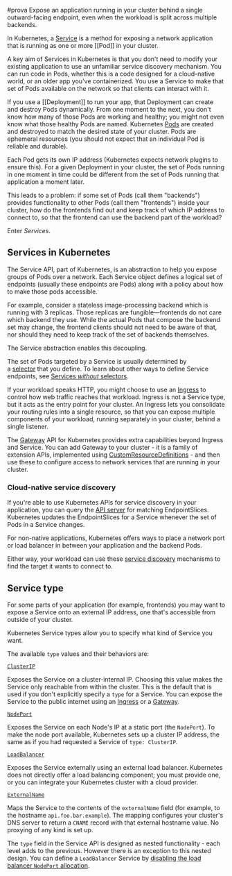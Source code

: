 #prova 
Expose an application running in your cluster behind a single outward-facing endpoint, even when the workload is split across multiple backends.

In Kubernetes, a [Service](https://kubernetes.io/docs/concepts/services-networking/service/) is a method for exposing a network application that is running as one or more [[Pod]] in your cluster.

A key aim of Services in Kubernetes is that you don't need to modify your existing application to use an unfamiliar service discovery mechanism. You can run code in Pods, whether this is a code designed for a cloud-native world, or an older app you've containerized. You use a Service to make that set of Pods available on the network so that clients can interact with it.

If you use a [[Deployment]] to run your app, that Deployment can create and destroy Pods dynamically. From one moment to the next, you don't know how many of those Pods are working and healthy; you might not even know what those healthy Pods are named. Kubernetes [Pods](https://kubernetes.io/docs/concepts/workloads/pods/) are created and destroyed to match the desired state of your cluster. Pods are ephemeral resources (you should not expect that an individual Pod is reliable and durable).

Each Pod gets its own IP address (Kubernetes expects network plugins to ensure this). For a given Deployment in your cluster, the set of Pods running in one moment in time could be different from the set of Pods running that application a moment later.

This leads to a problem: if some set of Pods (call them "backends") provides functionality to other Pods (call them "frontends") inside your cluster, how do the frontends find out and keep track of which IP address to connect to, so that the frontend can use the backend part of the workload?

Enter _Services_.

## Services in Kubernetes[](https://kubernetes.io/docs/concepts/services-networking/service/#services-in-kubernetes)

The Service API, part of Kubernetes, is an abstraction to help you expose groups of Pods over a network. Each Service object defines a logical set of endpoints (usually these endpoints are Pods) along with a policy about how to make those pods accessible.

For example, consider a stateless image-processing backend which is running with 3 replicas. Those replicas are fungible—frontends do not care which backend they use. While the actual Pods that compose the backend set may change, the frontend clients should not need to be aware of that, nor should they need to keep track of the set of backends themselves.

The Service abstraction enables this decoupling.

The set of Pods targeted by a Service is usually determined by a [selector](https://kubernetes.io/docs/concepts/overview/working-with-objects/labels/) that you define. To learn about other ways to define Service endpoints, see [Services _without_ selectors](https://kubernetes.io/docs/concepts/services-networking/service/#services-without-selectors).

If your workload speaks HTTP, you might choose to use an [Ingress](https://kubernetes.io/docs/concepts/services-networking/ingress/) to control how web traffic reaches that workload. Ingress is not a Service type, but it acts as the entry point for your cluster. An Ingress lets you consolidate your routing rules into a single resource, so that you can expose multiple components of your workload, running separately in your cluster, behind a single listener.

The [Gateway](https://gateway-api.sigs.k8s.io/#what-is-the-gateway-api) API for Kubernetes provides extra capabilities beyond Ingress and Service. You can add Gateway to your cluster - it is a family of extension APIs, implemented using [CustomResourceDefinitions](https://kubernetes.io/docs/tasks/extend-kubernetes/custom-resources/custom-resource-definitions/) - and then use these to configure access to network services that are running in your cluster.

### Cloud-native service discovery[](https://kubernetes.io/docs/concepts/services-networking/service/#cloud-native-service-discovery)

If you're able to use Kubernetes APIs for service discovery in your application, you can query the [API server](https://kubernetes.io/docs/concepts/architecture/#kube-apiserver) for matching EndpointSlices. Kubernetes updates the EndpointSlices for a Service whenever the set of Pods in a Service changes.

For non-native applications, Kubernetes offers ways to place a network port or load balancer in between your application and the backend Pods.

Either way, your workload can use these [service discovery](https://kubernetes.io/docs/concepts/services-networking/service/#discovering-services) mechanisms to find the target it wants to connect to.

## Service type[](https://kubernetes.io/docs/concepts/services-networking/service/#publishing-services-service-types)

For some parts of your application (for example, frontends) you may want to expose a Service onto an external IP address, one that's accessible from outside of your cluster.

Kubernetes Service types allow you to specify what kind of Service you want.

The available `type` values and their behaviors are:

[`ClusterIP`](https://kubernetes.io/docs/concepts/services-networking/service/#type-clusterip)

Exposes the Service on a cluster-internal IP. Choosing this value makes the Service only reachable from within the cluster. This is the default that is used if you don't explicitly specify a `type` for a Service. You can expose the Service to the public internet using an [Ingress](https://kubernetes.io/docs/concepts/services-networking/ingress/) or a [Gateway](https://gateway-api.sigs.k8s.io/).

[`NodePort`](https://kubernetes.io/docs/concepts/services-networking/service/#type-nodeport)

Exposes the Service on each Node's IP at a static port (the `NodePort`). To make the node port available, Kubernetes sets up a cluster IP address, the same as if you had requested a Service of `type: ClusterIP`.

[`LoadBalancer`](https://kubernetes.io/docs/concepts/services-networking/service/#loadbalancer)

Exposes the Service externally using an external load balancer. Kubernetes does not directly offer a load balancing component; you must provide one, or you can integrate your Kubernetes cluster with a cloud provider.

[`ExternalName`](https://kubernetes.io/docs/concepts/services-networking/service/#externalname)

Maps the Service to the contents of the `externalName` field (for example, to the hostname `api.foo.bar.example`). The mapping configures your cluster's DNS server to return a `CNAME` record with that external hostname value. No proxying of any kind is set up.

The `type` field in the Service API is designed as nested functionality - each level adds to the previous. However there is an exception to this nested design. You can define a `LoadBalancer` Service by [disabling the load balancer `NodePort` allocation](https://kubernetes.io/docs/concepts/services-networking/service/#load-balancer-nodeport-allocation).
